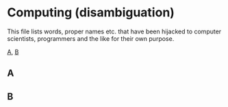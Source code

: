 # Computing (disambiguation)

This file lists words, proper names etc. that have been hijacked to computer
scientists, programmers and the like for their own purpose.

[A](#A), [B](#B)


## A


## B

